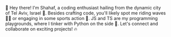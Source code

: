 
👋 Hey there! 
I'm Shahaf, a coding enthusiast hailing from the dynamic city of Tel Aviv, Israel 🌆. 
Besides crafting code, you'll likely spot me riding waves 🏄‍♂️ or engaging in some sports action 🏀. JS and TS are my programming playgrounds, where I tinker with Python on the side 🐍. 
Let's connect and collaborate on exciting projects! 🔥
<!--
**ShahafPinto/ShahafPinto** is a ✨ _special_ ✨ repository because its `README.md` (this file) appears on your GitHub profile.

Here are some ideas to get you started:

- 🔭 I’m currently working on ...
- 🌱 I’m currently learning ...
- 👯 I’m looking to collaborate on ...
- 🤔 I’m looking for help with ...
- 💬 Ask me about ...
- 📫 How to reach me: ...
- 😄 Pronouns: ...
- ⚡ Fun fact: ...
-->

